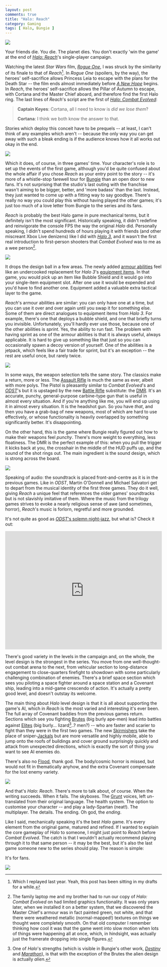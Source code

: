 ```yaml
---
layout: post
comments: true
title: "Halo: Reach"
category: Gaming
tags: [ Halo, Bungie ]
---
```


![](/images/halo-reach/Reach_TotS_HogCharge.jpg)

Your friends die. You die. The planet dies. You don't exactly 'win the game' at the end of [*Halo: Reach*](https://en.wikipedia.org/wiki/Halo:_Reach)'s single-player campaign.

Watching the latest *Star Wars* film, [*Rogue One*](https://en.wikipedia.org/wiki/Rogue_One), I was struck by the similarity of its finale to that of *Reach*[^1]. In *Rogue One* (spoilers, by the way), the heroes' self-sacrifice allows Princess Leia to escape with the plans for the Death Star -- the film ends almost immediately before [*A New Hope*](https://en.wikipedia.org/wiki/Star_Wars_(film)) begins. In *Reach*, the heroes' self-sacrifice allows the Pillar of Autumn to escape, with Cortana and the Master Chief aboard, and therefore find the first Halo ring. The last lines of *Reach*'s script are the first of [*Halo: Combat Evolved*](https://en.wikipedia.org/wiki/Halo:_Combat_Evolved):

> **Captain Keyes**: Cortana, all I need to know is *did we lose them*?
>
> **Cortana**: I think we both know the answer to that.

Stories which deploy this conceit have to be prequels -- at least, I can't think of any examples which aren't -- because the only way you can get away with such a bleak ending is if the audience knows how it all works out okay in the end.

<!--more-->

![](/images/halo-reach/Reach_TotS_FP01.jpg)

Which it does, of course, in three games' time. Your character's role is to set up the events of the first game, although you'd be quite confused about the whole affair if you chose *Reach* as your entry point to the story -- it's more of a whistle-stop farewell tour for [Bungie](https://en.wikipedia.org/wiki/Bungie) than an open door to new fans. It's not surprising that the studio's last outing with the franchise wasn't aiming to be bigger, better, and 'more badass' than the last. Instead, they just wanted to come up with a fitting way to say goodbye. There's really no way you could play this without having played the other games; it's just too much of a love letter from Bungie to the series and its fans.

*Reach* is probably the best Halo game in pure mechanical terms, but it definitely isn't the most significant. Historically speaking, it didn't redefine and reinvigorate the console FPS the way the original *Halo* did. Personally speaking, I didn't spend hundreds of hours playing it with friends (and other miscreant Xbox Live denizens) like I did with [*Halo 3*](https://en.wikipedia.org/wiki/Halo_3), and it wasn't the first real introduction to first-person shooters that *Combat Evolved* was to me as a wee person[^2].

![](/images/halo-reach/Reach_LnoS_Sabre.jpg)

It drops the design ball in a few areas. The newly added [armour abilities](http://halo.wikia.com/wiki/Armor_Ability) feel like an undercooked replacement for *Halo 3*'s [equipment items](http://halo.wikia.com/wiki/Equipment). In that game, you would pick up an item like Bubble Shield and it would go into your single-item equipment slot. After one use it would be expended and you'd have to find another one. Equipment added a valuable extra tactical layer to the game.

*Reach*'s armour abilities are similar: you can only have one at a time, but you can use it over and over again until you swap it for something else. Some of them are direct analogues to equipment items from *Halo 3*. For example, there's one that deploys a bubble shield, and one that briefly turns you invisible. Unfortunately, you'll hardly ever use those, because one of the other abilities is *sprint*. Yes, the ability to run fast. The problem with having sprint as one of the armour abilities is that it is always useful, always applicable. It is hard to give up something like that just so you can occasionally spawn a decoy version of yourself. One of the abilities is a jetpack, which feels like a fair trade for sprint, but it's an exception -- the rest are useful once, but rarely twice.

![](/images/halo-reach/ReachCampaign_m30_Env02.jpg)

In some ways, the weapon selection tells the same story. The classics make a return, more or less. The [Assault Rifle](https://www.halopedia.org/MA37_assault_rifle) is much the same as ever, albeit with more polys. The Pistol is pleasantly similar to *Combat Evolved*'s and [*ODST*](https://en.wikipedia.org/wiki/Halo_3:_ODST)'s but it is upstaged by the new [Battle Rifle](https://www.halopedia.org/Battle_rifle) substitute: the [DMR](https://www.halopedia.org/M392_DMR). It's an accurate, punchy, general-purpose carbine-type gun that is useful in almost every situation. And if you're anything like me, you will end up using it in almost every situation. It is the headshot gun. So you have *that*, and then you have a grab-bag of new weapons, most of which are hard to use effectively, or whose functionality is heavily overlapped by something significantly better. It's disappointing.

On the other hand, this is the game where Bungie really figured out how to make their weapons feel *punchy*. There's more weight to everything, less floatiness. The DMR is the perfect example of this: when you pull the trigger it kicks back at you, the crosshair in the middle of the HUD puffs up, and the sound of the shot rings out. The main ingredient is the sound design, which is strong across the board.

![](/images/halo-reach/Reach-m10_1stperson.jpg)

Speaking of audio: the soundtrack is placed front-and-centre as it is in the previous games. Like in *ODST*, Martin O'Donnell and Michael Salvatori get to depart from the musical identity of the first three games. They do it well, giving *Reach* a unique feel that references the older games' soundtracks but is not slavishly imitative of them. Where the music from the trilogy games strives to evoke a nearly religious sense of awe (and sometimes, horror), *Reach*'s music is forlorn, regretful and more grounded.

It's not quite as good as [*ODST*'s solemn night-jazz](https://www.youtube.com/watch?v=a33iI6xfld0), but what is? Check it out:

<iframe width="100%" height="380" src="https://www.youtube.com/embed/53_CUSmf8fQ" frameborder="0" allowfullscreen></iframe>

There's good variety in the levels in the campaign and, on the whole, the level design is the strongest in the series. You move from one well-thought-out combat arena to the next, from vehicular section to long-distance engagement to close-quarters firefight to showdown with some particularly challenging combination of enemies. There's a brief space section which sees you piloting a space fighter around a space station and a Covenant ship, leading into a mid-game crescendo of action. It's actually a pretty good level, and doesn't outstay its welcome.

The main thing about *Halo* level design is that it is all about supporting the game's AI, which in *Reach* is the most varied and interesting it's ever been. The full array of Covenant baddies from the previous games return. Sections which see you fighting [Brutes](http://halo.wikia.com/wiki/Jiralhanae) (big burly ape-men) lead into battles against [Elites](http://halo.wikia.com/wiki/Sangheili) (big burly... lizard[^3]..? men?) -- who are faster and scarier to fight than they were in the first two games. The new [Skirmishers](http://halo.wikia.com/wiki/T%27vaoan) take the place of sniper-[Jackals](http://halo.wikia.com/wiki/Kig-Yar) but are more versatile and highly mobile, able to jump onto the roofs of buildings and cover ground surprisingly quickly and attack from unexpected directions, which is exactly the sort of thing you want to see AI enemies do.

There's also no [Flood](https://www.halopedia.org/Flood), thank god. The body/cosmic horror is missed, but would not fit in thematically anyhow, and the extra Covenant compensate for the lost enemy variety.

![](/images/halo-reach/Reach_TotS_Gunning.jpg)

And that's *Halo: Reach*. There's more to talk about, of course. When the writing succeeds. When it fails. The skyboxes. The [Grunt](http://halo.wikia.com/wiki/Unggoy) voices, left un-translated from their original language. The health system. The option to customise your character -- and play a lady-Spartan (neat!). The multiplayer. The details. The ending. Oh god, the *ending*.

Like I said, mechanically speaking it's the best *Halo* game. It's every element from the original game, matured and refined. If I wanted to explain the core gameplay of *Halo* to someone, I might just point to *Reach* before *Combat Evolved*. The catch is that I wouldn't actually recommend playing through it to that same person -- it may be the best, but it's also the last game someone new to the series should play. The reason is simple:

It's for fans.

![](/images/halo-reach/Reach_Nightfall_Cinematic.jpg)

[^1]: Which I replayed last year. Yeah, this post has been sitting in my drafts for a while.

[^2]: The family laptop me and my brother had to run our copy of *Halo: Combat Evolved* on had limited graphics functionality. It was only years later, when we installed it on a better system, that we discovered the Master Chief's armour was in fact painted green, not white, and that there were weathered metallic (normal-mapped!) textures on things we thought were completely smooth. On that old computer I remember thinking how cool it was that the game went into slow motion when lots of things were happening all at once, which, in hindsight, was actually just the framerate dropping into single figures.

[^3]: One of *Halo*'s strengths (which is visible in Bungie's other work, [*Destiny*](https://en.wikipedia.org/wiki/Destiny_(video_game)) and [*Marathon*](https://en.wikipedia.org/wiki/Marathon_(video_game))), is that with the exception of the Brutes the alien design is actually *alien*.
